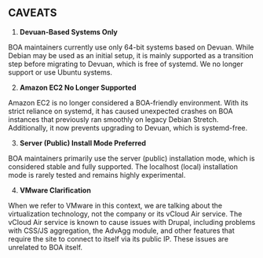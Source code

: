 ## CAVEATS

1. **Devuan-Based Systems Only**

BOA maintainers currently use only 64-bit systems based on Devuan. While Debian may be used as an initial setup, it is mainly supported as a transition step before migrating to Devuan, which is free of systemd. We no longer support or use Ubuntu systems.

2. **Amazon EC2 No Longer Supported**

Amazon EC2 is no longer considered a BOA-friendly environment. With its strict reliance on systemd, it has caused unexpected crashes on BOA instances that previously ran smoothly on legacy Debian Stretch. Additionally, it now prevents upgrading to Devuan, which is systemd-free.

3. **Server (Public) Install Mode Preferred**

BOA maintainers primarily use the server (public) installation mode, which is considered stable and fully supported. The localhost (local) installation mode is rarely tested and remains highly experimental.

4. **VMware Clarification**

When we refer to VMware in this context, we are talking about the virtualization technology, not the company or its vCloud Air service. The vCloud Air service is known to cause issues with Drupal, including problems with CSS/JS aggregation, the AdvAgg module, and other features that require the site to connect to itself via its public IP. These issues are unrelated to BOA itself.

